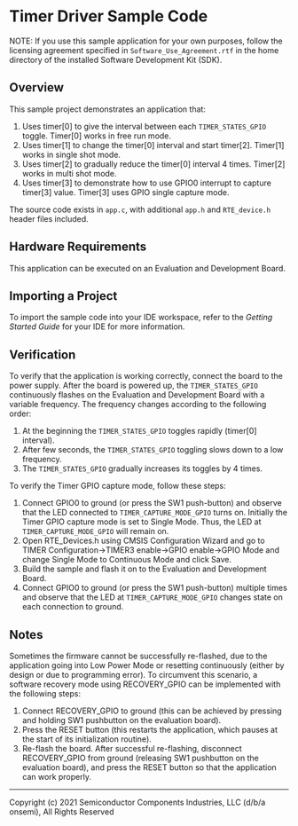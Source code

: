 Timer Driver Sample Code
========================

NOTE: If you use this sample application for your own purposes, follow the
      licensing agreement specified in `Software_Use_Agreement.rtf` in the
      home directory of the installed Software Development Kit (SDK).

Overview
--------
This sample project demonstrates an application that:

1.  Uses timer[0] to give the interval between each `TIMER_STATES_GPIO` toggle. 
    Timer[0] works in free run mode.
2.  Uses timer[1] to change the timer[0] interval and start timer[2]. 
    Timer[1] works in single shot mode.
3.  Uses timer[2] to gradually reduce the timer[0] interval 4 times.
    Timer[2] works in multi shot mode.
4.  Uses timer[3] to demonstrate how to use GPIO0 interrupt to capture timer[3] value.
    Timer[3] uses GPIO single capture mode.

The source code exists in `app.c`, with additional `app.h` and `RTE_device.h`
header files included.

Hardware Requirements
---------------------
This application can be executed on an Evaluation and Development Board.

Importing a Project
-------------------
To import the sample code into your IDE workspace, refer to the 
*Getting Started Guide* for your IDE for more information.

Verification
------------
To verify that the application is working correctly, connect the board
to the power supply. After the board is powered up, the `TIMER_STATES_GPIO` continuously
flashes on the Evaluation and Development Board with a variable frequency.
The frequency changes according to the following order:

1.  At the beginning the `TIMER_STATES_GPIO` toggles rapidly (timer[0] interval).
2.  After few seconds, the `TIMER_STATES_GPIO` toggling slows down to a low frequency.
3.  The `TIMER_STATES_GPIO` gradually increases its toggles by 4 times.  

To verify the Timer GPIO capture mode, follow these steps:
1.  Connect GPIO0 to ground (or press the SW1 push-button) and observe that the LED connected 
    to `TIMER_CAPTURE_MODE_GPIO` turns on. 
    Initially the Timer GPIO capture mode is set to Single Mode.
    Thus, the LED at `TIMER_CAPTURE_MODE_GPIO` will remain on.
2.  Open RTE_Devices.h using CMSIS Configuration Wizard and go to
    TIMER Configuration->TIMER3 enable->GPIO enable->GPIO Mode and change Single Mode to
    Continuous Mode and click Save.
3.  Build the sample and flash it on to the Evaluation and Development Board.
4.  Connect GPIO0 to ground (or press the SW1 push-button) multiple times and observe that the 
    LED at `TIMER_CAPTURE_MODE_GPIO` changes state on each connection to ground.  

Notes
-----
Sometimes the firmware cannot be successfully re-flashed, due to the
application going into Low Power Mode or resetting continuously (either by design
or due to programming error). To circumvent this scenario, a software recovery
mode using RECOVERY_GPIO can be implemented with the following steps:

1. Connect RECOVERY_GPIO to ground (this can be achieved by pressing and holding 
   SW1 pushbutton on the evaluation board).
2. Press the RESET button (this restarts the application, which pauses at the
   start of its initialization routine).
3. Re-flash the board. After successful re-flashing, disconnect RECOVERY_GPIO
   from ground (releasing SW1 pushbutton on the evaluation board), and press the
   RESET button so that the application can work properly.

***
  Copyright (c) 2021 Semiconductor Components Industries, LLC (d/b/a
  onsemi), All Rights Reserved
